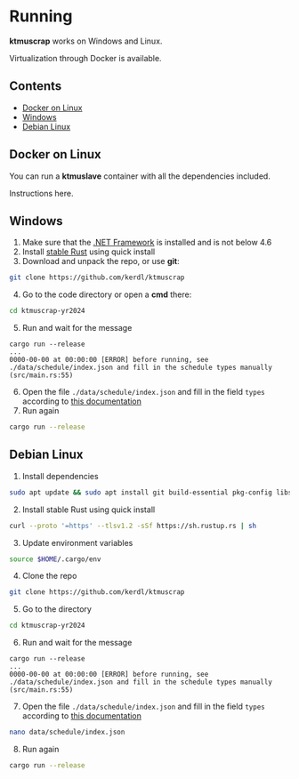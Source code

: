 # Running
**ktmuscrap** works on Windows and Linux.

Virtualization through Docker is available.


## Contents
- [Docker on Linux](#docker-on-linux)
- [Windows](#windows)
- [Debian Linux](#debian-linux)


## Docker on Linux
You can run a **ktmuslave** container with
all the dependencies included.

Instructions here.


## Windows
1. Make sure that the [.NET Framework](https://support.microsoft.com/en-us/topic/microsoft-net-framework-4-8-offline-installer-for-windows-9d23f658-3b97-68ab-d013-aa3c3e7495e0)
is installed and is not below 4.6
2. Install [stable Rust](https://www.rust-lang.org/tools/install)
using quick install
3. Download and unpack the repo,
or use **git**:
```bash
git clone https://github.com/kerdl/ktmuscrap
```
4. Go to the code directory or open a **cmd** there:
```bash
cd ktmuscrap-yr2024
```
5. Run and wait for the message
```
cargo run --release
...
0000-00-00 at 00:00:00 [ERROR] before running, see ./data/schedule/index.json and fill in the schedule types manually (src/main.rs:55)
```
6. Open the file `./data/schedule/index.json` and
fill in the field `types`
according to [this documentation](/doc/en/configuring.md#types)
7. Run again
```bash
cargo run --release
```


## Debian Linux
1. Install dependencies
```bash
sudo apt update && sudo apt install git build-essential pkg-config libssl-dev -y
```
2. Install stable Rust using quick install
```bash
curl --proto '=https' --tlsv1.2 -sSf https://sh.rustup.rs | sh
```
3. Update environment variables
```bash
source $HOME/.cargo/env
```
4. Clone the repo
```bash
git clone https://github.com/kerdl/ktmuscrap
```
5. Go to the directory
```bash
cd ktmuscrap-yr2024
```
6. Run and wait for the message
```
cargo run --release
...
0000-00-00 at 00:00:00 [ERROR] before running, see ./data/schedule/index.json and fill in the schedule types manually (src/main.rs:55)
```
7. Open the file `./data/schedule/index.json` and
fill in the field `types`
according to [this documentation](/doc/en/configuring.md#types)
```bash
nano data/schedule/index.json
```
8. Run again
```bash
cargo run --release
```
